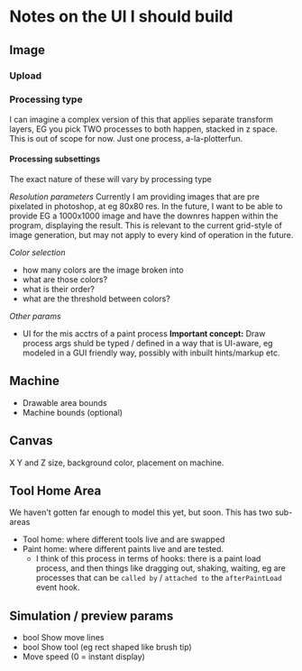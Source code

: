 # Notes on the UI I should build

## Image
### Upload

### Processing type
I can imagine a complex version of this that applies separate transform layers, EG you pick TWO processes to both happen, stacked in z space. This is out of scope for now. Just one process, a-la-plotterfun.

#### Processing subsettings
The exact nature of these will vary by processing type

  *Resolution parameters*
  Currently I am providing images that are pre pixelated in photoshop, at eg 80x80 res. In the future, I want to be able to provide EG a 1000x1000 image and have the downres happen within the program, displaying the result. This is relevant to the current grid-style of image generation, but may not apply to every kind of operation in the future.

  *Color selection*
  * how many colors are the image broken into
  * what are those colors?
  * what is their order?
  * what are the threshold between colors?

  *Other params*
  * UI for the mis acctrs of a paint process
    **Important concept:** Draw process args shuld be typed / defined in a way that is UI-aware, eg modeled in a GUI friendly way, possibly with inbuilt hints/markup etc.

## Machine
* Drawable area bounds
* Machine bounds (optional)

## Canvas
X Y and Z size, background color, placement on machine.

## Tool Home Area
We haven't gotten far enough to model this yet, but soon. This has two sub-areas
* Tool home: where different tools live and are swapped
* Paint home: where different paints live and are tested.
  * I think of this process in terms of hooks: there is a paint load process, and then things like dragging out, shaking, waiting, eg are processes that can be `called by` / `attached to` the `afterPaintLoad` event hook.

## Simulation / preview params
* bool Show move lines
* bool Show tool (eg rect shaped like brush tip)
* Move speed (0 = instant display)